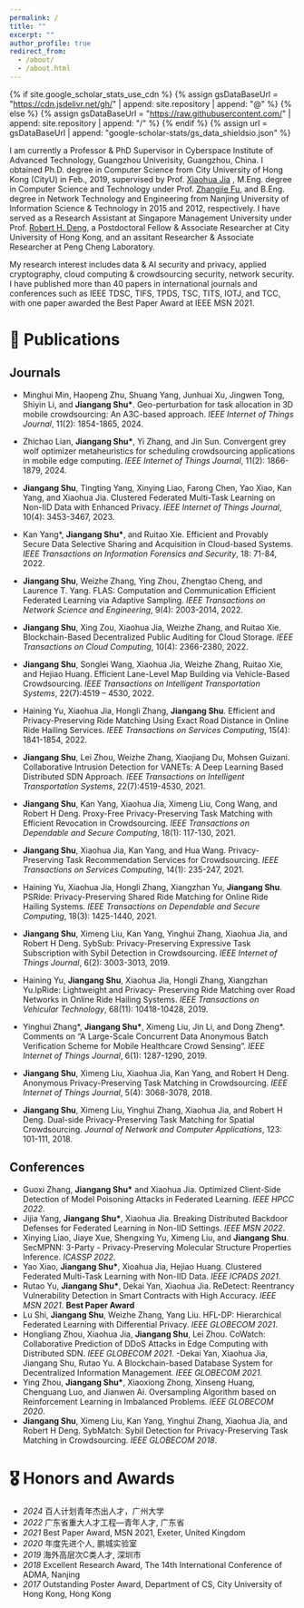 ```yaml
---
permalink: /
title: ""
excerpt: ""
author_profile: true
redirect_from: 
  - /about/
  - /about.html
---
```


{% if site.google_scholar_stats_use_cdn %}
{% assign gsDataBaseUrl = "https://cdn.jsdelivr.net/gh/" | append: site.repository | append: "@" %}
{% else %}
{% assign gsDataBaseUrl = "https://raw.githubusercontent.com/" | append: site.repository | append: "/" %}
{% endif %}
{% assign url = gsDataBaseUrl | append: "google-scholar-stats/gs_data_shieldsio.json" %}

<span class='anchor' id='about-me'></span>

I am currently a Professor & PhD Supervisor in Cyberspace Institute of Advanced Technology, Guangzhou Univerisity, Guangzhou, China. I obtained Ph.D. degree in Computer Science from City University of Hong Kong (CityU) in Feb., 2019, supervised by Prof. <a href='https://www.cs.cityu.edu.hk/~jia/'>Xiaohua Jia</a> , M.Eng. degree in Computer Science and Technology under Prof. <a href='https://faculty.nuist.edu.cn/zhangjiefu/zh_CN/index.htm'>Zhangjie Fu</a>, and B.Eng. degree in Network Technology and Engineering from Nanjing University of Information Science & Technology in 2015 and 2012, respectively. I have served as a Research Assistant at Singapore Management University under Prof. <a href='http://www.mysmu.edu/faculty/robertdeng/'>Robert H. Deng</a>, a Postdoctoral Fellow & Associate Researcher at City University of Hong Kong, and an assitant Researcher & Associate Researcher at Peng Cheng Laboratory.


My research interest includes data & AI security and privacy, applied cryptography, cloud computing & crowdsourcing security, network security. I have published more than 40 papers in international journals and conferences such as IEEE TDSC, TIFS, TPDS, TSC, TITS, IOTJ, and TCC, with one paper awarded the Best Paper Award at IEEE MSN 2021.

<!--
# 🔥 News
- *2022.02*: &nbsp;🎉🎉 Lorem ipsum dolor sit amet, consectetur adipiscing elit. Vivamus ornare aliquet ipsum, ac tempus justo dapibus sit amet. 
- *2022.02*: &nbsp;🎉🎉 Lorem ipsum dolor sit amet, consectetur adipiscing elit. Vivamus ornare aliquet ipsum, ac tempus justo dapibus sit amet. 
-->

# 📝 Publications 
## Journals ##
- Minghui Min, Haopeng Zhu, Shuang Yang, Junhuai Xu, Jingwen Tong, Shiyin Li, and 
**Jiangang Shu\***. Geo-perturbation for task allocation in 3D mobile crowdsourcing: 
An A3C-based approach. *IEEE Internet of Things Journal*, 11(2): 1854-1865, 2024.

- Zhichao Lian, **Jiangang Shu\***, Yi Zhang, and Jin Sun. Convergent grey wolf 
optimizer metaheuristics for scheduling crowdsourcing applications in mobile edge 
computing. *IEEE Internet of Things Journal*, 11(2): 1866-1879, 2024.

- **Jiangang Shu**, Tingting Yang, Xinying Liao, Farong Chen, Yao Xiao, Kan Yang, and Xiaohua Jia. Clustered Federated Multi-Task Learning on Non-IID Data with Enhanced Privacy. *IEEE Internet of Things Journal*, 10(4): 3453-3467, 2023.

- Kan Yang\*, **Jiangang Shu\***, and Ruitao Xie. Efficient and Provably Secure Data Selective Sharing and Acquisition in Cloud-based Systems. *IEEE Transactions on Information Forensics and Security*, 18: 71-84, 2022.


- **Jiangang Shu**, Weizhe Zhang, Ying Zhou, Zhengtao Cheng, and Laurence T. Yang. FLAS: Computation and Communication Efficient Federated Learning via Adaptive Sampling. *IEEE Transactions on Network Science and Engineering*, 9(4): 2003-2014, 2022.

- **Jiangang Shu**, Xing Zou, Xiaohua Jia, Weizhe Zhang, and Ruitao Xie. Blockchain-Based Decentralized  Public Auditing for Cloud Storage. *IEEE Transactions on Cloud Computing*, 10(4): 2366-2380, 2022.

- **Jiangang Shu**, Songlei Wang, Xiaohua Jia, Weizhe Zhang, Ruitao Xie, and Hejiao Huang. Efficient Lane-Level Map Building via Vehicle-Based Crowdsourcing. *IEEE Transactions on Intelligent Transportation Systems*, 22(7):4519 – 4530, 2022. 

- Haining Yu, Xiaohua Jia, Hongli Zhang, **Jiangang Shu**. Efficient and Privacy-Preserving Ride Matching Using Exact Road Distance in Online Ride Hailing Services. *IEEE Transactions on Services Computing*, 15(4): 1841-1854, 2022.

- **Jiangang Shu**, Lei Zhou, Weizhe Zhang, Xiaojiang Du, Mohsen Guizani. Collaborative Intrusion Detection for VANETs: A Deep Learning Based Distributed SDN Approach. *IEEE Transactions on Intelligent Transportation Systems*, 22(7):4519-4530, 2021. 

- **Jiangang Shu**, Kan Yang, Xiaohua Jia, Ximeng Liu, Cong Wang, and Robert H Deng. Proxy-Free Privacy-Preserving Task Matching with Efficient Revocation in Crowdsourcing. *IEEE Transactions on Dependable and Secure Computing*, 18(1): 117-130, 2021.

- **Jiangang Shu**, Xiaohua Jia, Kan Yang, and Hua Wang. Privacy-Preserving Task Recommendation Services for Crowdsourcing. *IEEE Transactions on Services Computing*, 14(1): 235-247, 2021.

- Haining Yu, Xiaohua Jia, Hongli Zhang, Xiangzhan Yu, **Jiangang Shu**. PSRide: Privacy-Preserving Shared Ride Matching for Online Ride Hailing Systems. *IEEE Transactions on Dependable and Secure Computing*, 18(3): 1425-1440, 2021.

- **Jiangang Shu**, Ximeng Liu, Kan Yang, Yinghui Zhang, Xiaohua Jia, and Robert H Deng. SybSub: Privacy-Preserving Expressive Task Subscription with Sybil Detection in Crowdsourcing. *IEEE Internet of Things Journal*, 6(2): 3003-3013, 2019. 

- Haining Yu, **Jiangang Shu**, Xiaohua Jia, Hongli Zhang, Xiangzhan Yu.lpRide: Lightweight and Privacy- Preserving Ride Matching over Road Networks in Online Ride Hailing Systems. *IEEE Transactions on Vehicular Technology*, 68(11): 10418-10428, 2019.

- Yinghui Zhang\*, **Jiangang Shu\***, Ximeng Liu, Jin Li, and Dong Zheng\*. Comments on “A Large-Scale Concurrent Data Anonymous Batch Verification Scheme for Mobile Healthcare Crowd Sensing”. *IEEE Internet of Things Journal*, 6(1): 1287-1290, 2019.

- **Jiangang Shu**, Ximeng Liu, Xiaohua Jia, Kan Yang, and Robert H Deng. Anonymous Privacy-Preserving Task Matching in Crowdsourcing. *IEEE Internet of Things Journal*, 5(4): 3068-3078, 2018.

- **Jiangang Shu**, Ximeng Liu, Yinghui Zhang, Xiaohua Jia, and Robert H Deng. Dual-side Privacy-Preserving Task Matching for Spatial Crowdsourcing. *Journal of Network and Computer Applications*, 123: 101-111, 2018.



## Conferences ##

- Guoxi Zhang, **Jiangang Shu\*** and Xiaohua Jia. Optimized Client-Side Detection of Model Poisoning Attacks in Federated Learning. *IEEE HPCC 2022*.
- Jijia Yang, **Jiangang Shu\***, Xiaohua Jia. Breaking Distributed Backdoor Defenses for Federated Learning in Non-IID Settings. *IEEE MSN 2022*. 
- Xinying Liao, Jiaye Xue, Shengxing Yu, Ximeng Liu, and **Jiangang Shu**. SecMPNN: 3-Party - Privacy-Preserving Molecular Structure Properties Inference. *ICASSP 2022*. 
- Yao Xiao, **Jiangang Shu\***, Xioahua Jia, Hejiao Huang. Clustered Federated Multi-Task Learning with Non-IID Data. *IEEE ICPADS 2021*. 
- Rutao Yu, **Jiangang Shu\***, Dekai Yan, Xiaohua Jia. ReDetect: Reentrancy Vulnerability Detection in Smart Contracts with High Accuracy. *IEEE MSN 2021*. **Best Paper Award**
- Lu Shi, **Jiangang Shu**, Weizhe Zhang, Yang Liu. HFL-DP: Hierarchical Federated Learning with Differential Privacy. *IEEE GLOBECOM 2021*.
- Hongliang Zhou, Xiaohua Jia, **Jiangang Shu**, Lei Zhou. CoWatch: Collaborative Prediction of DDoS Attacks in Edge Computing with Distributed SDN. *IEEE GLOBECOM 2021*. 
-Dekai Yan, Xiaohua Jia, Jiangang Shu, Rutao Yu. A Blockchain-based Database System for Decentralized Information Management. *IEEE GLOBECOM 2021*. 
- Ying Zhou, **Jiangang Shu\***, Xiaoxiong Zhong, Xinseng Huang, Chenguang Luo, and Jianwen Ai. Oversampling Algorithm based on Reinforcement Learning in Imbalanced Problems. *IEEE GLOBECOM 2020*.  
- **Jiangang Shu**, Ximeng Liu, Kan Yang, Yinghui Zhang, Xiaohua Jia, and Robert H Deng. SybMatch: Sybil Detection for Privacy-Preserving Task Matching in Crowdsourcing. *IEEE GLOBECOM 2018*. 

# 🎖 Honors and Awards
- *2024* 百人计划青年杰出人才，广州大学
- *2022* 广东省重大人才工程—青年人才, 广东省
- *2021* Best Paper Award, MSN 2021, Exeter, United Kingdom
- *2020* 年度先进个人, 鹏城实验室
- *2019* 海外高层次C类人才, 深圳市
- *2018* Excellent Research Award, The 14th International Conference of ADMA, Nanjing
- *2017* Outstanding Poster Award, Department of CS, City University of Hong Kong, Hong Kong

<!--
# 📖 Educations
- *2012.06 - 2015.06 (now)*, Lorem ipsum dolor sit amet, consectetur adipiscing elit. Vivamus ornare aliquet ipsum, ac tempus justo dapibus sit amet. 
- *2008.09 - 2012.06*, , consectetur adipiscing elit. Vivamus ornare aliquet ipsum, ac tempus justo dapibus sit amet. 
-->

<!--
# 💬 Invited Talks
- *2021.06*, Lorem ipsum dolor sit amet, consectetur adipiscing elit. Vivamus ornare aliquet ipsum, ac tempus justo dapibus sit amet. 
- *2021.03*, Lorem ipsum dolor sit amet, consectetur adipiscing elit. Vivamus ornare aliquet ipsum, ac tempus justo dapibus sit amet.  \| [\[video\]](https://github.com/)
-->

<!--
# 💻 Internships
- *2019.05 - 2020.02*, [Lorem](https://github.com/), China.
-->